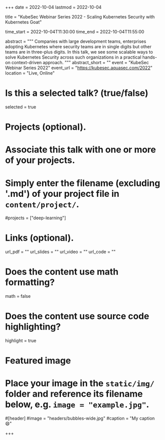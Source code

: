 +++
date = 2022-10-04
lastmod = 2022-10-04

title = "KubeSec Webinar Series 2022 - Scaling Kubernetes Security with Kubernetes Goat"

time_start = 2022-10-04T11:30:00
time_end = 2022-10-04T11:55:00

abstract = """
Companies with large development teams, enterprises adopting Kubernetes where security teams are in single digits but other teams are in three-plus digits. In this talk, we see some scalable ways to solve Kubernetes Security across such organizations in a practical hands-on context-driven approach.
"""
abstract_short = ""
event = "KubeSec Webinar Series 2022"
event_url = "https://kubesec.aquasec.com/2022"
location = "Live, Online"

# Is this a selected talk? (true/false)
selected = true

# Projects (optional).
#   Associate this talk with one or more of your projects.
#   Simply enter the filename (excluding '.md') of your project file in `content/project/`.
#projects = ["deep-learning"]

# Links (optional).
url_pdf = ""
url_slides = ""
url_video = ""
url_code = ""

# Does the content use math formatting?
math = false

# Does the content use source code highlighting?
highlight = true

# Featured image
# Place your image in the `static/img/` folder and reference its filename below, e.g. `image = "example.jpg"`.

#[header]
#image = "headers/bubbles-wide.jpg"
#caption = "My caption :smile:"

+++
